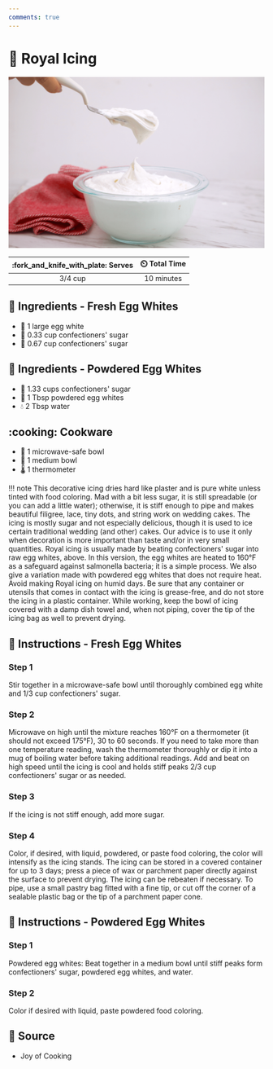 ```yaml
---
comments: true
---
```

# :crown: Royal Icing

![Royal Icing](../assets/images/royal-icing.png)

| :fork_and_knife_with_plate: Serves | :timer_clock: Total Time |
|:----------------------------------:|:-----------------------: |
| 3/4 cup | 10 minutes |

## :egg: Ingredients - Fresh Egg Whites

- :egg: 1 large egg white
- :candy: 0.33 cup confectioners' sugar
- :candy: 0.67 cup confectioners' sugar

## :rice: Ingredients - Powdered Egg Whites

- :candy: 1.33 cups confectioners' sugar
- :egg: 1 Tbsp powdered egg whites
- :droplet: 2 Tbsp water

## :cooking: Cookware

- :bowl_with_spoon: 1 microwave-safe bowl
- :bowl_with_spoon: 1 medium bowl
- :thermometer: 1 thermometer

!!! note
    This decorative icing dries hard like plaster and is pure white unless tinted with food coloring. Mad with a bit
    less sugar, it is still spreadable (or you can add a little water); otherwise, it is stiff enough to pipe and makes
    beautiful filigree, lace, tiny dots, and string work on wedding cakes. The icing is mostly sugar and not especially
    delicious, though it is used to ice certain traditional wedding (and other) cakes. Our advice is to use it only
    when decoration is more important than taste and/or in very small quantities. Royal icing is usually made by
    beating confectioners' sugar into raw egg whites, above. In this version, the egg whites are heated to 160°F as a
    safeguard against salmonella bacteria; it is a simple process. We also give a variation made with powdered egg
    whites that does not require heat. Avoid making Royal icing on humid days. Be sure that any container or utensils
    that comes in contact with the icing is grease-free, and do not store the icing in a plastic container. While
    working, keep the bowl of icing covered with a damp dish towel and, when not piping, cover the tip of the icing
    bag as well to prevent drying.

## :egg: Instructions - Fresh Egg Whites

### Step 1

Stir together in a microwave-safe bowl until thoroughly combined egg white and 1/3 cup confectioners' sugar.

### Step 2

Microwave on high until the mixture reaches 160°F on a thermometer (it should not exceed 175°F), 30 to 60 seconds. If
you need to take more than one temperature reading, wash the thermometer thoroughly or dip it into a mug of boiling
water before taking additional readings. Add and beat on high speed until the icing is cool and holds stiff peaks
2/3 cup confectioners' sugar or as needed.

### Step 3

If the icing is not stiff enough, add more sugar.

### Step 4

Color, if desired, with liquid, powdered, or paste food coloring, the color will intensify as the icing stands. The
icing can be stored in a covered container for up to 3 days; press a piece of wax or parchment paper directly against
the surface to prevent drying. The icing can be rebeaten if necessary. To pipe, use a small pastry bag fitted with a
fine tip, or cut off the corner of a sealable plastic bag or the tip of a parchment paper cone.

## :rice: Instructions - Powdered Egg Whites

### Step 1

Powdered egg whites: Beat together in a medium bowl until stiff peaks form confectioners' sugar, powdered egg whites,
and water.

### Step 2

Color if desired with liquid, paste powdered food coloring.

## :link: Source

- Joy of Cooking
